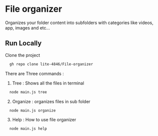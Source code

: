 
# File organizer

Organizes your folder content into subfolders with categories like videos, app, images and etc...

## Run Locally

Clone the project

```bash
  gh repo clone lite-4846/File-organizer
```

There are Three commands :

1. Tree : Shows all the files in terminal

```bash
  node main.js tree
```

2. Organize : organizes files in sub folder

```bash
  node main.js organize
```

3. Help : How to use file organizer

```bash
  node main.js help
```
